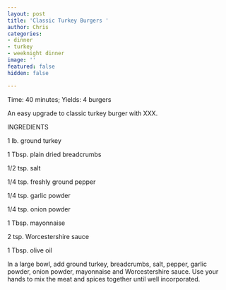 ```yaml
---
layout: post
title: 'Classic Turkey Burgers '
author: Chris
categories:
- dinner
- turkey
- weeknight dinner
image: ''
featured: false
hidden: false

---
```

Time: 40 minutes; Yields: 4 burgers

An easy upgrade to classic turkey burger with XXX.

INGREDIENTS

1 lb. ground turkey

1 Tbsp. plain dried breadcrumbs

1/2 tsp. salt

1/4 tsp. freshly ground pepper

1/4 tsp. garlic powder

1/4 tsp. onion powder

1 Tbsp. mayonnaise

2 tsp. Worcestershire sauce

1 Tbsp. olive oil

In a large bowl, add ground turkey, breadcrumbs, salt, pepper, garlic powder, onion powder, mayonnaise and Worcestershire sauce. Use your hands to mix the meat and spices together until well incorporated. 